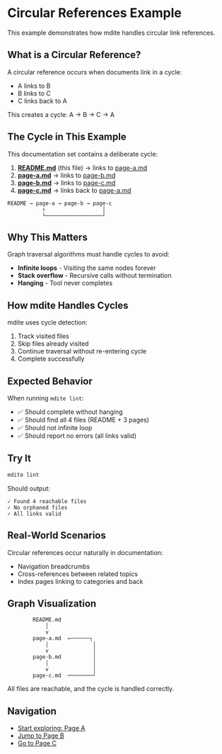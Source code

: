 # Circular References Example

This example demonstrates how mdite handles circular link references.

## What is a Circular Reference?

A circular reference occurs when documents link in a cycle:
- A links to B
- B links to C
- C links back to A

This creates a cycle: A → B → C → A

## The Cycle in This Example

This documentation set contains a deliberate cycle:

1. **[README.md](./README.md)** (this file) → links to [page-a.md](./page-a.md)
2. **[page-a.md](./page-a.md)** → links to [page-b.md](./page-b.md)
3. **[page-b.md](./page-b.md)** → links to [page-c.md](./page-c.md)
4. **[page-c.md](./page-c.md)** → links back to [page-a.md](./page-a.md)

```
README → page-a → page-b → page-c
           ↑                  │
           └──────────────────┘
```

## Why This Matters

Graph traversal algorithms must handle cycles to avoid:
- **Infinite loops** - Visiting the same nodes forever
- **Stack overflow** - Recursive calls without termination
- **Hanging** - Tool never completes

## How mdite Handles Cycles

mdite uses cycle detection:
1. Track visited files
2. Skip files already visited
3. Continue traversal without re-entering cycle
4. Complete successfully

## Expected Behavior

When running `mdite lint`:
- ✅ Should complete without hanging
- ✅ Should find all 4 files (README + 3 pages)
- ✅ Should not infinite loop
- ✅ Should report no errors (all links valid)

## Try It

```bash
mdite lint
```

Should output:
```
✓ Found 4 reachable files
✓ No orphaned files
✓ All links valid
```

## Real-World Scenarios

Circular references occur naturally in documentation:
- Navigation breadcrumbs
- Cross-references between related topics
- Index pages linking to categories and back

## Graph Visualization

```
        README.md
            │
            v
        page-a.md  ←──────┐
            │              │
            v              │
        page-b.md          │
            │              │
            v              │
        page-c.md  ────────┘
```

All files are reachable, and the cycle is handled correctly.

## Navigation

- [Start exploring: Page A](./page-a.md)
- [Jump to Page B](./page-b.md)
- [Go to Page C](./page-c.md)
